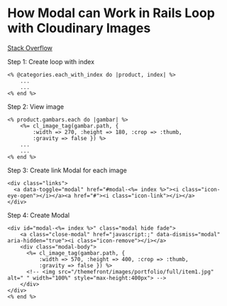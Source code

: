 # How Modal can Work in Rails Loop with Cloudinary Images

[Stack Overflow](http://stackoverflow.com/questions/40490801/css-not-working-right-when-using-do-loop-in-bootstrap-modal-in-rails-app)

Step 1: Create loop with index

	<% @categories.each_with_index do |product, index| %>
		...
		...
	<% end %>	 

Step 2: View image

	<% product.gambars.each do |gambar| %>
    	<%= cl_image_tag(gambar.path, {
	        :width => 270, :height => 180, :crop => :thumb,
	        :gravity => false }) %>
		...
		...
	<% end %>	

Step 3: Create link Modal for each image

	<div class="links">
	  <a data-toggle="modal" href="#modal-<%= index %>"><i class="icon-eye-open"></i></a><a href="#"><i class="icon-link"></i></a>
	</div>

Step 4: Create Modal

	<div id="modal-<%= index %>" class="modal hide fade">
	    <a class="close-modal" href="javascript:;" data-dismiss="modal" aria-hidden="true"><i class="icon-remove"></i></a>
	    <div class="modal-body">
	      <%= cl_image_tag(gambar.path, {
	          :width => 570, :height => 400, :crop => :thumb,
	          :gravity => false }) %>
	      <!-- <img src="/themefront/images/portfolio/full/item1.jpg" alt=" " width="100%" style="max-height:400px"> -->
	    </div>
	</div>
	<% end %>	

